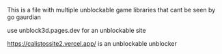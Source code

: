 This is a file with multiple unblockable game libraries that cant be seen by go gaurdian

use unblock3d.pages.dev for an unblockable site

https://calistossite2.vercel.app/ is an unblockable unblocker
